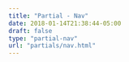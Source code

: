 ```yaml
---
title: "Partial - Nav"
date: 2018-01-14T21:38:44-05:00
draft: false
type: "partial-nav"
url: "partials/nav.html"
---
```


